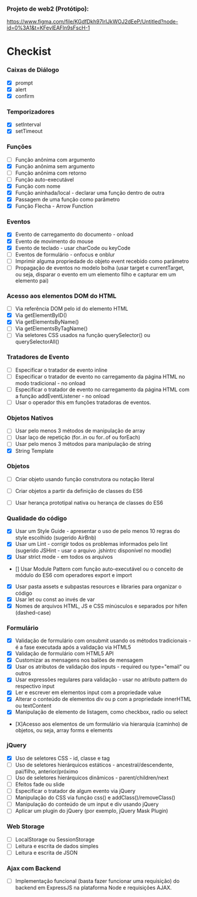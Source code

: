 ### Projeto de web2 (Protótipo):
https://www.figma.com/file/KGdfDkh97lrIJkWOJ2dEeP/Untitled?node-id=0%3A1&t=KFevlEAFln9sFscH-1

# Checkist
### Caixas de Diálogo

- [X] prompt
 - [X] alert
 - [X] confirm
### Temporizadores

- [X] setInterval
 - [X] setTimeout
### Funções

 - [ ] Função anônima com argumento
 - [X] Função anônima sem argumento
- [ ]  Função anônima com retorno
- [ ]  Função auto-executável
- [X]  Função com nome
- [X] Função aninhada/local - declarar uma função dentro de outra
- [X]  Passagem de uma função como parâmetro
- [X]  Função Flecha - Arrow Function
### Eventos

  - [X] Evento de carregamento do documento - onload
  - [X] Evento de movimento do mouse
  - [X] Evento de teclado - usar charCode ou keyCode
  - [ ] Eventos de formulário - onfocus e onblur
  - [ ] Imprimir alguma propriedade do objeto event recebido como parâmetro
  - [ ] Propagação de eventos no modelo bolha (usar target e currentTarget, ou seja, disparar o evento em um elemento filho e capturar em um elemento pai)
### Acesso aos elementos DOM do HTML

  - [ ] Via referência DOM pelo id do elemento HTML
  - [X] Via getElementByID()
 - [X]  Via getElementsByName()
 - [ ]  Via getElementsByTagName()
  - [ ] Via seletores CSS usados na função querySelector() ou querySelectorAll()
### Tratadores de Evento

 - [ ]  Especificar o tratador de evento inline
 - [ ]  Especificar o tratador de evento no carregamento da página HTML no modo tradicional - no onload
 - [ ]  Especificar o tratador de evento no carregamento da página HTML com a função addEventListener - no onload
 - [ ]  Usar o operador this em funções tratadoras de eventos.
### Objetos Nativos

 - [ ]  Usar pelo menos 3 métodos de manipulação de array
 - [ ]  Usar laço de repetição (for..in ou for..of ou forEach)
  - [ ] Usar pelo menos 3 métodos para manipulação de string
 - [X]  String Template
### Objetos

 - [ ]  Criar objeto usando função construtora ou notação literal
 - [ ]  Criar objetos a partir da definição de classes do ES6
  - [ ] Usar herança prototipal nativa ou herança de classes do ES6


### Qualidade do código
- [X] Usar um Style Guide - apresentar o uso de pelo menos 10 regras do style escolhido (sugerido AirBnb)
- [X] Usar um Lint - corrigir todos os problemas informados pelo lint (sugerido JSHint - usar o arquivo .jshintrc disponível no moodle)
- [X] Usar strict mode - em todos os arquivos
- [] Usar Module Pattern com função auto-executável ou o conceito de módulo do ES6 com operadores export e import
- [X] Usar pasta assets e subpastas resources e libraries para organizar o código
- [X] Usar let ou const ao invés de var
- [X] Nomes de arquivos HTML, JS e CSS minúsculos e separados por hífen (dashed-case)
### Formulário
- [X] Validação de formulário com onsubmit usando os métodos tradicionais - é a fase executada após a validação via HTML5
- [X] Validação de formulário com HTML5 API
- [X] Customizar as mensagens nos balões de mensagem
- [X] Usar os atributos de validação dos inputs - required ou type="email" ou outros
- [X] Usar expressões regulares para validação - usar no atributo pattern do respectivo input
- [X] Ler e escrever em elementos input com a propriedade value
- [X] Alterar o conteúdo de elementos div ou p com a propriedade innerHTML ou textContent
- [X] Manipulação de elemento de listagem, como checkbox, radio ou select
- [X]Acesso aos elementos de um formulário via hierarquia (caminho) de objetos, ou seja, array forms e elements


### jQuery

 - [X]  Uso de seletores CSS - id, classe e tag
 - [ ]  Uso de seletores hierárquicos estáticos - ancestral/descendente, pai/filho, anterior/próximo
 - [ ]  Uso de seletores hierárquicos dinâmicos - parent/children/next
 - [ ]  Efeitos fade ou slide
 - [ ]  Especificar o tratador de algum evento via jQuery
 - [ ]  Manipulação do CSS via função css() e addClass()/removeClass()
 - [ ]  Manipulação do conteúdo de um input e div usando jQuery
 - [ ]  Aplicar um plugin do jQuery (por exemplo, jQuery Mask Plugin)
### Web Storage

 - [ ]  LocalStorage ou SessionStorage
 - [ ]  Leitura e escrita de dados simples
 - [ ]  Leitura e escrita de JSON
### Ajax com Backend

 - [ ]  Implementação funcional (basta fazer funcionar uma requisição) do backend em ExpressJS na plataforma Node e requisições AJAX.
